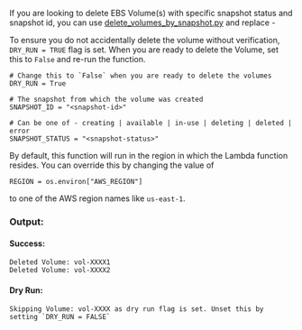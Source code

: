 If you are looking to delete EBS Volume(s) with specific snapshot status and snapshot id, you can use [delete_volumes_by_snapshot.py](delete_volumes_by_snapshot.py) and replace -

To ensure you do not accidentally delete the volume without verification, `DRY_RUN = TRUE` flag is set. When you are ready to delete the Volume, set this to `False` and re-run the function.

```
# Change this to `False` when you are ready to delete the volumes
DRY_RUN = True
```

```
# The snapshot from which the volume was created
SNAPSHOT_ID = "<snapshot-id>"

# Can be one of - creating | available | in-use | deleting | deleted | error
SNAPSHOT_STATUS = "<snapshot-status>"
```

By default, this function will run in the region in which the Lambda function resides. You can override this by changing the value of 

```
REGION = os.environ["AWS_REGION"]
```

to one of the AWS region names like `us-east-1`.

### Output:

#### Success:
```
Deleted Volume: vol-XXXX1
Deleted Volume: vol-XXXX2
```

#### Dry Run:
```
Skipping Volume: vol-XXXX as dry run flag is set. Unset this by setting `DRY_RUN = FALSE`
```